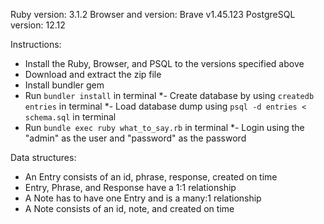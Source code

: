 Ruby version: 3.1.2
Browser and version: Brave v1.45.123
PostgreSQL version: 12.12

Instructions:
- Install the Ruby, Browser, and PSQL to the versions specified above
- Download and extract the zip file
- Install bundler gem
- Run `bundler install` in terminal
*- Create database by using `createdb entries` in terminal
*- Load database dump using `psql -d entries < schema.sql` in terminal
- Run `bundle exec ruby what_to_say.rb` in terminal
*- Login using the "admin" as the user and "password" as the password


Data structures:
- An Entry consists of an id, phrase, response, created on time
- Entry, Phrase, and Response have a 1:1 relationship
- A Note has to have one Entry and is a many:1 relationship
- A Note consists of an id, note, and created on time









